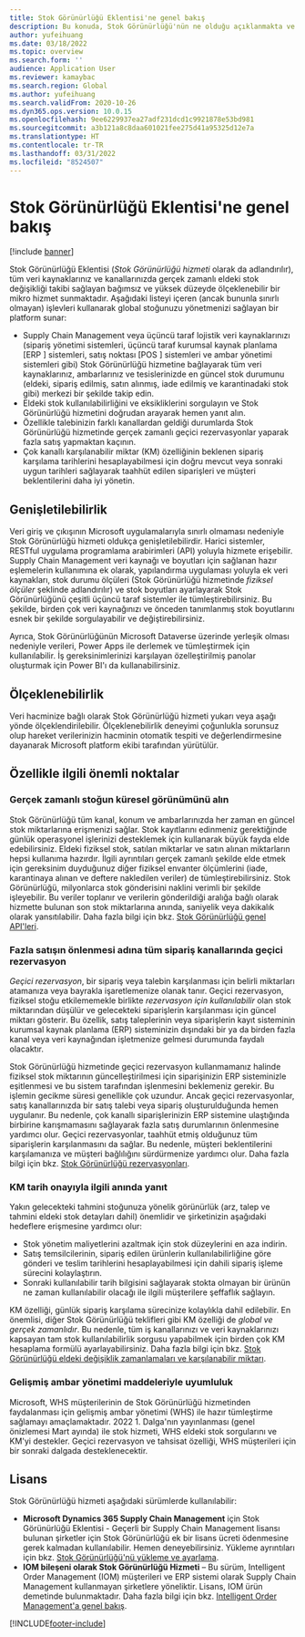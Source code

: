 ```yaml
---
title: Stok Görünürlüğü Eklentisi'ne genel bakış
description: Bu konuda, Stok Görünürlüğü'nün ne olduğu açıklanmakta ve özellikleri tanımlanmaktadır.
author: yufeihuang
ms.date: 03/18/2022
ms.topic: overview
ms.search.form: ''
audience: Application User
ms.reviewer: kamaybac
ms.search.region: Global
ms.author: yufeihuang
ms.search.validFrom: 2020-10-26
ms.dyn365.ops.version: 10.0.15
ms.openlocfilehash: 9ee6229937ea27adf231dcd1c9921878e53bd981
ms.sourcegitcommit: a3b121a8c8daa601021fee275d41a95325d12e7a
ms.translationtype: HT
ms.contentlocale: tr-TR
ms.lasthandoff: 03/31/2022
ms.locfileid: "8524507"
---
```

# <a name="inventory-visibility-add-in-overview"></a>Stok Görünürlüğü Eklentisi'ne genel bakış

[!include [banner](../includes/banner.md)]

Stok Görünürlüğü Eklentisi (*Stok Görünürlüğü hizmeti* olarak da adlandırılır), tüm veri kaynaklarınız ve kanallarınızda gerçek zamanlı eldeki stok değişikliği takibi sağlayan bağımsız ve yüksek düzeyde ölçeklenebilir bir mikro hizmet sunmaktadır. Aşağıdaki listeyi içeren (ancak bununla sınırlı olmayan) işlevleri kullanarak global stoğunuzu yönetmenizi sağlayan bir platform sunar:

- Supply Chain Management veya üçüncü taraf lojistik veri kaynaklarınızı (sipariş yönetimi sistemleri, üçüncü taraf kurumsal kaynak planlama \[ERP \] sistemleri, satış noktası \[POS \] sistemleri ve ambar yönetimi sistemleri gibi) Stok Görünürlüğü hizmetine bağlayarak tüm veri kaynaklarınız, ambarlarınız ve tesislerinizde en güncel stok durumunu (eldeki, sipariş edilmiş, satın alınmış, iade edilmiş ve karantinadaki stok gibi) merkezi bir şekilde takip edin.
- Eldeki stok kullanılabilirliğini ve eksikliklerini sorgulayın ve Stok Görünürlüğü hizmetini doğrudan arayarak hemen yanıt alın.
- Özellikle talebinizin farklı kanallardan geldiği durumlarda Stok Görünürlüğü hizmetinde gerçek zamanlı geçici rezervasyonlar yaparak fazla satış yapmaktan kaçının.
- Çok kanallı karşılanabilir miktar (KM) özelliğinin beklenen sipariş karşılama tarihlerini hesaplayabilmesi için doğru mevcut veya sonraki uygun tarihleri sağlayarak taahhüt edilen siparişleri ve müşteri beklentilerini daha iyi yönetin.

## <a name="extensibility"></a>Genişletilebilirlik

Veri giriş ve çıkışının Microsoft uygulamalarıyla sınırlı olmaması nedeniyle Stok Görünürlüğü hizmeti oldukça genişletilebilirdir. Harici sistemler, RESTful uygulama programlama arabirimleri (API) yoluyla hizmete erişebilir. Supply Chain Management veri kaynağı ve boyutları için sağlanan hazır eşlemelerin kullanımına ek olarak, yapılandırma uygulaması yoluyla ek veri kaynakları, stok durumu ölçüleri (Stok Görünürlüğü hizmetinde *fiziksel ölçüler* şeklinde adlandırılır) ve stok boyutları ayarlayarak Stok Görünürlüğünü çeşitli üçüncü taraf sistemler ile tümleştirebilirsiniz. Bu şekilde, birden çok veri kaynağınızı ve önceden tanımlanmış stok boyutlarını esnek bir şekilde sorgulayabilir ve değiştirebilirsiniz.

Ayrıca, Stok Görünürlüğünün Microsoft Dataverse üzerinde yerleşik olması nedeniyle verileri, Power Apps ile derlemek ve tümleştirmek için kullanılabilir. İş gereksinimlerinizi karşılayan özelleştirilmiş panolar oluşturmak için Power BI'ı da kullanabilirsiniz.

## <a name="scalability"></a>Ölçeklenebilirlik

Veri hacminize bağlı olarak Stok Görünürlüğü hizmeti yukarı veya aşağı yönde ölçeklendirilebilir. Ölçeklenebilirlik deneyimi çoğunlukla sorunsuz olup hareket verilerinizin hacminin otomatik tespiti ve değerlendirmesine dayanarak Microsoft platform ekibi tarafından yürütülür.

## <a name="feature-highlights"></a>Özellikle ilgili önemli noktalar

### <a name="get-a-global-view-of-real-time-inventory"></a>Gerçek zamanlı stoğun küresel görünümünü alın

Stok Görünürlüğü tüm kanal, konum ve ambarlarınızda her zaman en güncel stok miktarlarına erişmenizi sağlar. Stok kayıtlarını edinmeniz gerektiğinde günlük operasyonel işlerinizi desteklemek için kullanarak büyük fayda elde edebilirsiniz. Eldeki fiziksel stok, satılan miktarlar ve satın alınan miktarların hepsi kullanıma hazırdır. İlgili ayrıntıları gerçek zamanlı şekilde elde etmek için gereksinim duyduğunuz diğer fiziksel envanter ölçümlerini (iade, karantinaya alınan ve deftere nakledilen veriler) de tümleştirebilirsiniz. Stok Görünürlüğü, milyonlarca stok gönderisini naklini verimli bir şekilde işleyebilir. Bu veriler toplanır ve verilerin gönderildiği aralığa bağlı olarak hizmette bulunan son stok miktarlarına anında, saniyelik veya dakikalık olarak yansıtılabilir. Daha fazla bilgi için bkz. [Stok Görünürlüğü genel API'leri](inventory-visibility-api.md).

### <a name="soft-reservation-to-avoid-overselling-across-all-order-channels"></a>Fazla satışın önlenmesi adına tüm sipariş kanallarında geçici rezervasyon

*Geçici rezervasyon*, bir sipariş veya talebin karşılanması için belirli miktarları atamanıza veya bayrakla işaretlemenize olanak tanır. Geçici rezervasyon, fiziksel stoğu etkilememekle birlikte *rezervasyon için kullanılabilir* olan stok miktarından düşülür ve gelecekteki siparişlerin karşılanması için güncel miktarı gösterir. Bu özellik, satış taleplerinin veya siparişlerin kayıt sisteminin kurumsal kaynak planlama (ERP) sisteminizin dışındaki bir ya da birden fazla kanal veya veri kaynağından işletmenize gelmesi durumunda faydalı olacaktır.

Stok Görünürlüğü hizmetinde geçici rezervasyon kullanmamanız halinde fiziksel stok miktarının güncelleştirilmesi için siparişinizin ERP sisteminizle eşitlenmesi ve bu sistem tarafından işlenmesini beklemeniz gerekir. Bu işlemin gecikme süresi genellikle çok uzundur. Ancak geçici rezervasyonlar, satış kanallarınızda bir satış talebi veya sipariş oluşturulduğunda hemen uygulanır. Bu nedenle, çok kanallı siparişlerinizin ERP sistemine ulaştığında birbirine karışmamasını sağlayarak fazla satış durumlarının önlenmesine yardımcı olur. Geçici rezervasyonlar, taahhüt etmiş olduğunuz tüm siparişlerin karşılanmasını da sağlar. Bu nedenle, müşteri beklentilerini karşılamanıza ve müşteri bağlılığını sürdürmenize yardımcı olur. Daha fazla bilgi için bkz. [Stok Görünürlüğü rezervasyonları](inventory-visibility-reservations.md).

### <a name="immediate-response-of-atp-dates-confirmation"></a>KM tarih onayıyla ilgili anında yanıt

Yakın gelecekteki tahmini stoğunuza yönelik görünürlük (arz, talep ve tahmini eldeki stok detayları dahil) önemlidir ve şirketinizin aşağıdaki hedeflere erişmesine yardımcı olur:

- Stok yönetim maliyetlerini azaltmak için stok düzeylerini en aza indirin.
- Satış temsilcilerinin, sipariş edilen ürünlerin kullanılabilirliğine göre gönderi ve teslim tarihlerini hesaplayabilmesi için dahili sipariş işleme sürecini kolaylaştırın.
- Sonraki kullanılabilir tarih bilgisini sağlayarak stokta olmayan bir ürünün ne zaman kullanılabilir olacağı ile ilgili müşterilere şeffaflık sağlayın.

KM özelliği, günlük sipariş karşılama sürecinize kolaylıkla dahil edilebilir. En önemlisi, diğer Stok Görünürlüğü teklifleri gibi KM özelliği de *global ve gerçek zamanlıdır*. Bu nedenle, tüm iş kanallarınızı ve veri kaynaklarınızı kapsayan tam stok kullanılabilirlik sorgusu yapabilmek için birden çok KM hesaplama formülü ayarlayabilirsiniz. Daha fazla bilgi için bkz. [Stok Görünürlüğü eldeki değişiklik zamanlamaları ve karşılanabilir miktarı](inventory-visibility-available-to-promise.md).

### <a name="compatibility-with-advanced-warehouse-management-items"></a>Gelişmiş ambar yönetimi maddeleriyle uyumluluk

Microsoft, WHS müşterilerinin de Stok Görünürlüğü hizmetinden faydalanması için gelişmiş ambar yönetimi (WHS) ile hazır tümleştirme sağlamayı amaçlamaktadır. 2022 1. Dalga'nın yayınlanması (genel önizlemesi Mart ayında) ile stok hizmeti, WHS eldeki stok sorgularını ve KM'yi destekler. Geçici rezervasyon ve tahsisat özelliği, WHS müşterileri için bir sonraki dalgada desteklenecektir. <!-- KFM: Add this link when target is published: For more information, see [Inventory Visibility support for WHS items](inventory-visibility-whs-support.md). -->

## <a name="licensing"></a>Lisans

Stok Görünürlüğü hizmeti aşağıdaki sürümlerde kullanılabilir:

- **Microsoft Dynamics 365 Supply Chain Management** için Stok Görünürlüğü Eklentisi - Geçerli bir Supply Chain Management lisansı bulunan şirketler için Stok Görünürlüğü ek bir lisans ücreti ödenmesine gerek kalmadan kullanılabilir. Hemen deneyebilirsiniz. Yükleme ayrıntıları için bkz. [Stok Görünürlüğü'nü yükleme ve ayarlama](inventory-visibility-setup.md).
- **IOM bileşeni olarak Stok Görünürlüğü Hizmeti** – Bu sürüm, Intelligent Order Management (IOM) müşterileri ve ERP sistemi olarak Supply Chain Management kullanmayan şirketlere yöneliktir. Lisans, IOM ürün demetinde bulunmaktadır. Daha fazla bilgi için bkz. [Intelligent Order Management'a genel bakış](/dynamics365/intelligent-order-management/overview).

[!INCLUDE[footer-include](../../includes/footer-banner.md)]
